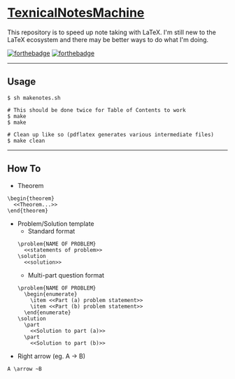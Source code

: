 # [TexnicalNotesMachine](https://github.com/ForeverRecompin/TexnicalNotesMachine)
This repository is to speed up note taking with LaTeX. I'm still new to the LaTeX ecosystem and there may be better ways to do what I'm doing.

[![forthebadge](http://forthebadge.com/images/badges/made-with-crayons.svg)](http://forthebadge.com)
[![forthebadge](http://forthebadge.com/images/badges/compatibility-emacs.svg)](http://forthebadge.com)
- - -

## Usage
```
$ sh makenotes.sh

# This should be done twice for Table of Contents to work
$ make
$ make 

# Clean up like so (pdflatex generates various intermediate files)
$ make clean
```
- - -

## How To
- Theorem
```
\begin{theorem}
  <<Theorem...>>
\end{theorem}
```
- Problem/Solution template
  - Standard format
  ```
  \problem{NAME OF PROBLEM}
    <<statements of problem>>
  \solution
    <<solution>>
  ```
  - Multi-part question format
  ```
  \problem{NAME OF PROBLEM}
    \begin{enumerate}
      \item <<Part (a) problem statement>>
      \item <<Part (b) problem statement>>
    \end{enumerate}
  \solution
    \part
      <<Solution to part (a)>>
    \part
      <<Solution to part (b)>>
  ```
- Right arrow (eg. A -> B)
```
A \arrow ~B
```